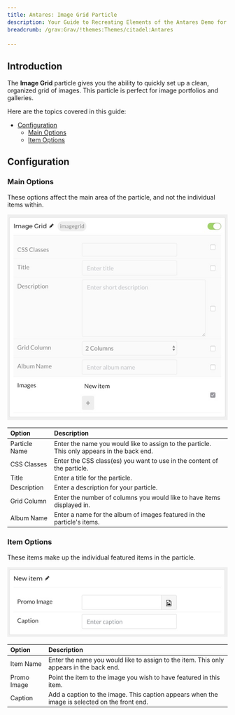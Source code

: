 ```yaml
---
title: Antares: Image Grid Particle
description: Your Guide to Recreating Elements of the Antares Demo for Grav
breadcrumb: /grav:Grav/!themes:Themes/citadel:Antares

---
```


## Introduction

The **Image Grid** particle gives you the ability to quickly set up a clean, organized grid of images. This particle is perfect for image portfolios and galleries. 

Here are the topics covered in this guide:

* [Configuration](#configuration)
    - [Main Options](#main-options)
    - [Item Options](#item-options)


## Configuration

### Main Options 

These options affect the main area of the particle, and not the individual items within.

![](assets/particle_image2.jpeg)

| Option        | Description                                                                                 |
| :-----        | :-----                                                                                      |
| Particle Name | Enter the name you would like to assign to the particle. This only appears in the back end. |
| CSS Classes   | Enter the CSS class(es) you want to use in the content of the particle.                     |
| Title         | Enter a title for the particle.                                                             |
| Description   | Enter a description for your particle.                                                      |
| Grid Column   | Enter the number of columns you would like to have items displayed in.                      |
| Album Name    | Enter a name for the album of images featured in the particle's items.                      |


### Item Options

These items make up the individual featured items in the particle.

![](assets/particle_image3.jpeg)

| Option      | Description                                                                                   |
| :-----      | :-----                                                                                        |
| Item Name   | Enter the name you would like to assign to the item. This only appears in the back end.       |
| Promo Image | Point the item to the image you wish to have featured in this item.                           |
| Caption     | Add a caption to the image. This caption appears when the image is selected on the front end. |



